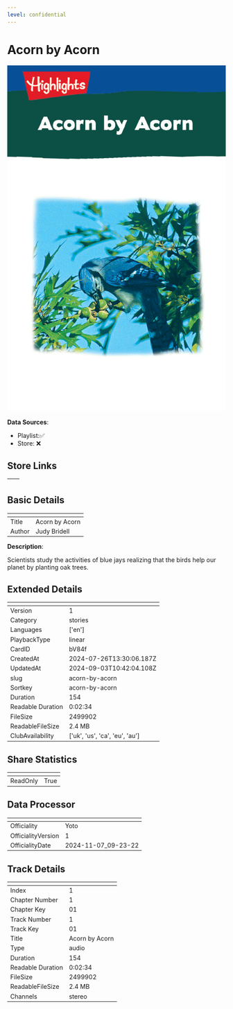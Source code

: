 ```yaml
---
level: confidential
---
```

# Acorn by Acorn

![card_[bV84f].png](../../img/cards/card_[bV84f].png)

**Data Sources**: 

- Playlist:✅
- Store: ❌


## Store Links

| <!-- --> | <!-- --> |
| - | - |


## Basic Details

| <!-- --> | <!-- --> |
| - | - |
| Title | Acorn by Acorn |
| Author | Judy Bridell |

**Description**:

Scientists study the activities of blue jays realizing that the birds help our planet by planting oak trees.


## Extended Details

| <!-- --> | <!-- --> |
| - | - |
| Version | 1 |
| Category | stories |
| Languages | ['en'] |
| PlaybackType | linear |
| CardID | bV84f |
| CreatedAt | 2024-07-26T13:30:06.187Z |
| UpdatedAt | 2024-09-03T10:42:04.108Z |
| slug | acorn-by-acorn |
| Sortkey | acorn-by-acorn |
| Duration | 154 |
| Readable Duration | 0:02:34 |
| FileSize | 2499902 |
| ReadableFileSize | 2.4 MB |
| ClubAvailability | ['uk', 'us', 'ca', 'eu', 'au'] |


## Share Statistics

| <!-- --> | <!-- --> |
| - | - |
| ReadOnly | True |


## Data Processor

| <!-- --> | <!-- --> |
| - | - |
| Officiality | Yoto
| OfficialityVersion | 1
| OfficialityDate | 2024-11-07_09-23-22


## Track Details

| <!-- --> | <!-- --> |
| - | - |
| Index | 1 |
| Chapter Number | 1 |
| Chapter Key | 01 |
| Track Number | 1 |
| Track Key | 01 |
| Title | Acorn by Acorn |
| Type | audio |
| Duration | 154 |
| Readable Duration | 0:02:34 |
| FileSize | 2499902 |
| ReadableFileSize | 2.4 MB |
| Channels | stereo |

